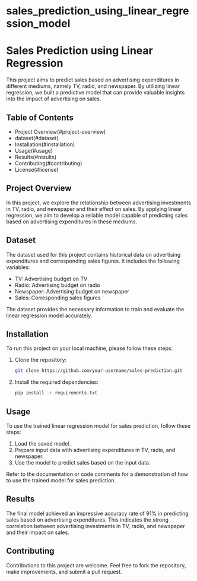 # sales_prediction_using_linear_regression_model
# Sales Prediction using Linear Regression

This project aims to predict sales based on advertising expenditures in different mediums, namely TV, radio, and newspaper. By utilizing linear regression, we built a predictive model that can provide valuable insights into the impact of advertising on sales.

## Table of Contents
- Project Overview(#project-overview)
- dataset(#dataset)
- Installation(#installation)
- Usage(#usage)
- Results(#results)
- Contributing(#contributing)
- License(#license)

## Project Overview

In this project, we explore the relationship between advertising investments in TV, radio, and newspaper and their effect on sales. By applying linear regression, we aim to develop a reliable model capable of predicting sales based on advertising expenditures in these mediums.

## Dataset

The dataset used for this project contains historical data on advertising expenditures and corresponding sales figures. It includes the following variables:
- TV: Advertising budget on TV
- Radio: Advertising budget on radio
- Newspaper: Advertising budget on newspaper
- Sales: Corresponding sales figures

The dataset provides the necessary information to train and evaluate the linear regression model accurately.

## Installation

To run this project on your local machine, please follow these steps:

1. Clone the repository:
   ```bash
   git clone https://github.com/your-username/sales-prediction.git
   ```

2. Install the required dependencies:
   ```bash
   pip install -r requirements.txt
   ```

## Usage

To use the trained linear regression model for sales prediction, follow these steps:

1. Load the saved model.
2. Prepare input data with advertising expenditures in TV, radio, and newspaper.
3. Use the model to predict sales based on the input data.

Refer to the documentation or code comments for a demonstration of how to use the trained model for sales prediction.

## Results

The final model achieved an impressive accuracy rate of 91% in predicting sales based on advertising expenditures. This indicates the strong correlation between advertising investments in TV, radio, and newspaper and their impact on sales.


## Contributing

Contributions to this project are welcome. Feel free to fork the repository, make improvements, and submit a pull request.


